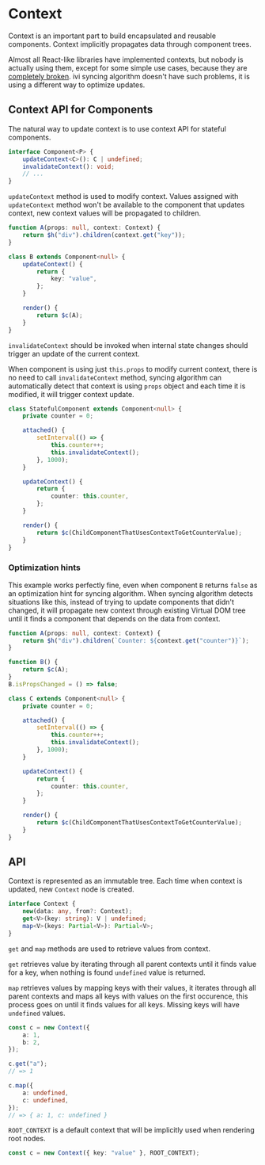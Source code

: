 # Context

Context is an important part to build encapsulated and reusable components. Context implicitly propagates data through
component trees.

Almost all React-like libraries have implemented contexts, but nobody is actually using them, except for some simple
use cases, because they are [completely broken](https://facebook.github.io/react/docs/context.html#updating-context).
ivi syncing algorithm doesn't have such problems, it is using a different way to optimize updates.

## Context API for Components

The natural way to update context is to use context API for stateful components.

```ts
interface Component<P> {
    updateContext<C>(): C | undefined;
    invalidateContext(): void;
    // ...
}
```

`updateContext` method is used to modify context. Values assigned with `updateContext` method won't be available to the
component that updates context, new context values will be propagated to children.

```ts
function A(props: null, context: Context) {
    return $h("div").children(context.get("key"));
}

class B extends Component<null> {
    updateContext() {
        return {
            key: "value",
        };
    }

    render() {
        return $c(A);
    }
}
```

`invalidateContext` should be invoked when internal state changes should trigger an update of the current context.

When component is using just `this.props` to modify current context, there is no need to call `invalidateContext`
method, syncing algorithm can automatically detect that context is using `props` object and each time it is modified,
it will trigger context update.

```ts
class StatefulComponent extends Component<null> {
    private counter = 0;

    attached() {
        setInterval(() => {
            this.counter++;
            this.invalidateContext();
        }, 1000);
    }

    updateContext() {
        return {
            counter: this.counter,
        };
    }

    render() {
        return $c(ChildComponentThatUsesContextToGetCounterValue);
    }
}
```

### Optimization hints

This example works perfectly fine, even when component `B` returns `false` as an optimization hint for syncing
algorithm. When syncing algorithm detects situations like this, instead of trying to update components that didn't
changed, it will propagate new context through existing Virtual DOM tree until it finds a component that depends on the
data from context.

```ts
function A(props: null, context: Context) {
    return $h("div").children(`Counter: ${context.get("counter")}`);
}

function B() {
    return $c(A);
}
B.isPropsChanged = () => false;

class C extends Component<null> {
    private counter = 0;

    attached() {
        setInterval(() => {
            this.counter++;
            this.invalidateContext();
        }, 1000);
    }

    updateContext() {
        return {
            counter: this.counter,
        };
    }

    render() {
        return $c(ChildComponentThatUsesContextToGetCounterValue);
    }
}
```

## API

Context is represented as an immutable tree. Each time when context is updated, new `Context` node is created.

```ts
interface Context {
    new(data: any, from?: Context);
    get<V>(key: string): V | undefined;
    map<V>(keys: Partial<V>): Partial<V>;
}
```

`get` and `map` methods are used to retrieve values from context.

`get` retrieves value by iterating through all parent contexts until it finds value for a key, when nothing
is found `undefined` value is returned.

`map` retrieves values by mapping keys with their values, it iterates through all parent contexts and maps all keys with
values on the first occurence, this process goes on until it finds values for all keys. Missing keys will have
`undefined` values.

```ts
const c = new Context({
    a: 1,
    b: 2,
});

c.get("a");
// => 1

c.map({
    a: undefined,
    c: undefined,
});
// => { a: 1, c: undefined }
```

`ROOT_CONTEXT` is a default context that will be implicitly used when rendering root nodes.

```ts
const c = new Context({ key: "value" }, ROOT_CONTEXT);
```
